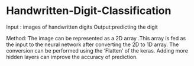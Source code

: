 # Handwritten-Digit-Classification

Input : images of handwritten digits
Output:predicting the digit

Method:
The image can be represented as a 2D array .This array is fed as the input to the neural network after converting the 2D to 1D array. The conversion can be performed using the ‘Flatten’ of the keras. Adding more hidden layers can improve the accuracy of prediction.
